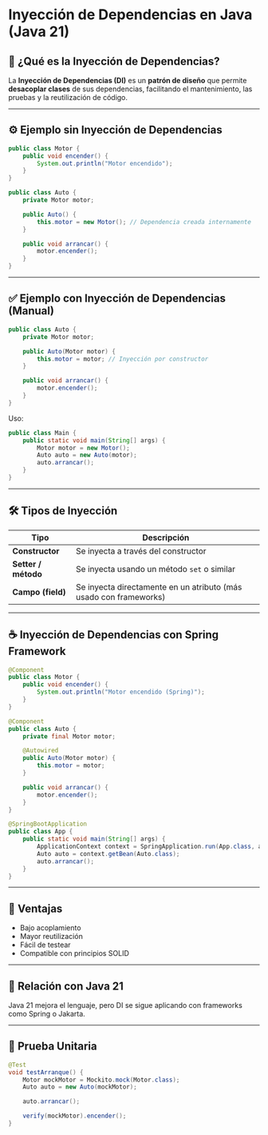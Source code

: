 # Inyección de Dependencias en Java (Java 21)

## 🧩 ¿Qué es la Inyección de Dependencias?

La **Inyección de Dependencias (DI)** es un **patrón de diseño** que permite **desacoplar clases** de sus dependencias, facilitando el mantenimiento, las pruebas y la reutilización de código.

---

## ⚙️ Ejemplo sin Inyección de Dependencias

```java
public class Motor {
    public void encender() {
        System.out.println("Motor encendido");
    }
}

public class Auto {
    private Motor motor;

    public Auto() {
        this.motor = new Motor(); // Dependencia creada internamente
    }

    public void arrancar() {
        motor.encender();
    }
}
```

---

## ✅ Ejemplo con Inyección de Dependencias (Manual)

```java
public class Auto {
    private Motor motor;

    public Auto(Motor motor) {
        this.motor = motor; // Inyección por constructor
    }

    public void arrancar() {
        motor.encender();
    }
}
```

Uso:

```java
public class Main {
    public static void main(String[] args) {
        Motor motor = new Motor();
        Auto auto = new Auto(motor);
        auto.arrancar();
    }
}
```

---

## 🛠️ Tipos de Inyección

| Tipo                     | Descripción                                                             |
|--------------------------|-------------------------------------------------------------------------|
| **Constructor**          | Se inyecta a través del constructor                                     |
| **Setter / método**      | Se inyecta usando un método `set` o similar                             |
| **Campo (field)**        | Se inyecta directamente en un atributo (más usado con frameworks)       |

---

## ☕ Inyección de Dependencias con Spring Framework

```java
@Component
public class Motor {
    public void encender() {
        System.out.println("Motor encendido (Spring)");
    }
}
```

```java
@Component
public class Auto {
    private final Motor motor;

    @Autowired
    public Auto(Motor motor) {
        this.motor = motor;
    }

    public void arrancar() {
        motor.encender();
    }
}
```

```java
@SpringBootApplication
public class App {
    public static void main(String[] args) {
        ApplicationContext context = SpringApplication.run(App.class, args);
        Auto auto = context.getBean(Auto.class);
        auto.arrancar();
    }
}
```

---

## 🧪 Ventajas

- Bajo acoplamiento
- Mayor reutilización
- Fácil de testear
- Compatible con principios SOLID

---

## 🧠 Relación con Java 21

Java 21 mejora el lenguaje, pero DI se sigue aplicando con frameworks como Spring o Jakarta.

---

## 🧪 Prueba Unitaria

```java
@Test
void testArranque() {
    Motor mockMotor = Mockito.mock(Motor.class);
    Auto auto = new Auto(mockMotor);

    auto.arrancar();

    verify(mockMotor).encender();
}
```